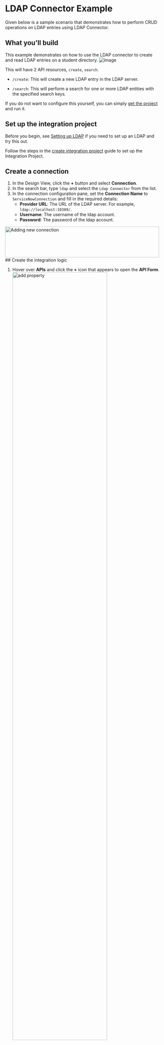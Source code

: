# LDAP Connector Example

Given below is a sample scenario that demonstrates how to perform CRUD operations on LDAP entries using LDAP Connector.

## What you'll build

This example demonstrates on how to use the LDAP connector to create and read LDAP entries on a student directory. 
    ![image]({{base_path}}/assets/img/integrate/connectors/ldap_connector/ldap_connector_usecase.png)

This will have 2 API resources, `create`, `search`.

* `/create`: This will create a new LDAP entry in the LDAP server.

* `/search`: This will perform a search for one or more LDAP entities with the specified search keys.

If you do not want to configure this yourself, you can simply [get the project](#get-the-project) and run it.

## Set up the integration project

Before you begin, see [Setting up LDAP]({{base_path}}/reference/connectors/ldap-connector/setting-up-ldap/) if you need to set up an LDAP and try this out. 

Follow the steps in the [create integration project]({{base_path}}/develop/create-integration-project/) guide to set up the Integration Project.

## Create a connection
1. In the Design View, click the **+** button and select **Connection**.
2. In the search bar, type `ldap` and select the `Ldap Connector` from the list.
3. In the connection configuration pane, set the **Connection Name** to `ServiceNowConnection` and fill in the required details:
    - **Provider URL**: The URL of the LDAP server. For example, `ldap://localhost:10389/`.
    - **Username**: The username of the ldap account.
    - **Password**: The password of the ldap account.

<img src="{{base_path}}/assets/img/integrate/connectors/ldap_connector/add-new-connection.png" title="Adding new connection" height="100" width="500" alt="Adding new connection"/> 
## Create the integration logic

1. Hover over **APIs** and click the **+** icon that appears to open the **API Form**.
   <a href="{{base_path}}/assets/img/integrate/connectors/ldap_connector/create-api.png"><img src="{{base_path}}/assets/img/integrate/connectors/ldap_connector/create-api.png" alt="add property" width="80%"></a>

2. Provide the API name as `college_student_api` and the API context as `/student` and Click **Create**. You can go to the source view of the xml configuration file of the API and copy the following configuration and save. 
   <a href="{{base_path}}/assets/img/integrate/connectors/ldap_connector/source-view.png"><img src="{{base_path}}/assets/img/integrate/connectors/ldap_connector/source-view.png" alt="add property" width="80%"></a>

    ```xml
    <?xml version="1.0" encoding="UTF-8"?>
    <api context="/student" name="college_student_api" xmlns="http://ws.apache.org/ns/synapse">
        <resource methods="POST" url-mapping="/create">
            <inSequence>
                <sequence key="init_sequence"/>
                <sequence key="add_student_sequence"/>
            </inSequence>
        </resource>
        <resource methods="POST" url-mapping="/search">
            <inSequence>
                <sequence key="init_sequence"/>
                <sequence key="search_student_sequence"/>
            </inSequence>
        </resource>
    </api>
    ```
   
3. Hover over **Sequence** and click the **+** icon that appears to open the **Sequence Form**.
   
4. Provide Sequence name as `init_sequence`.
   
5. Click the created sequence form **MI Overview**.
   <a href="{{base_path}}/assets/img/integrate/connectors/ldap_connector/sequence-create.png"><img src="{{base_path}}/assets/img/integrate/connectors/ldap_connector/sequence-create.png" alt="add property" width="80%"></a>

6. Click the **+** icon to add the first mediator to the sequence.
   
7. Search `ldap` in **Connector** panel and Click **Ldap** Connector
    <a href="{{base_path}}/assets/img/integrate/connectors/ldap_connector/ldap-connector.png"><img src="{{base_path}}/assets/img/integrate/connectors/ldap_connector/ldap-connector.png" alt="add property" width="80%"></a>
   
8. Click **Init** operation. Then click **Submit**.
   
    !!! Info 
        `<ldap.init>` element authenticates with the LDAP server to gain access to perform various LDAP operations.

9.  You can go to the source view of the xml configuration file of the Sequence and copy the following configuration.   
    ```xml
    <?xml version="1.0" encoding="UTF-8"?>
    <sequence name="init_sequence" trace="disable" xmlns="http://ws.apache.org/ns/synapse">
        <property expression="${payload.secureConnection}" name="secureConnection" scope="default" type="STRING"/>
        <property expression="${payload.disableSSLCertificateChecking}" name="disableSSLCertificateChecking" scope="default" type="STRING"/>
        <property expression="${payload.providerUrl}" name="providerUrl" scope="default" type="STRING"/>
        <property expression="${payload.securityPrincipal}" name="securityPrincipal" scope="default" type="STRING"/>
        <property expression="${payload.securityCredentials}" name="securityCredentials" scope="default" type="STRING"/>
        <ldap.init>
            <providerUrl>{${properties.providerUrl}}</providerUrl>
            <securityPrincipal>{${properties.securityPrincipal}}</securityPrincipal>
            <securityCredentials>{${properties.securityCredentials}}</securityCredentials>
            <secureConnection>{${properties.secureConnection}}</secureConnection>
            <disableSSLCertificateChecking>{${properties.disableSSLCertificateChecking}}</disableSSLCertificateChecking>
        </ldap.init>
    </sequence>
    ```

10. Create another sequence named `add_student_sequence`. You can go to the source view of the xml configuration file of the Sequence and copy the following configuration.  
    
    !!! Info
        `<ldap.addEntry>` element creates a new LDAP entry in the LDAP server
    ```xml
    <?xml version="1.0" encoding="UTF-8"?>
    <sequence name="add_student_sequence" trace="disable" xmlns="http://ws.apache.org/ns/synapse">
        <property expression="${payload.content.objectClass}" name="objectClass" scope="default" type="STRING"/>
        <property expression="${payload.content.attributes}" name="attributes" scope="default" type="STRING"/>
        <property expression="${payload.content.dn}" name="dn" scope="default" type="STRING"/>
        <ldap.addEntry>
            <objectClass>{${properties.objectClass}}</objectClass>
            <attributes>{${properties.attributes}}</attributes>
            <dn>{${properties.dn}}</dn>
        </ldap.addEntry>
        <respond/>
    </sequence>
    ```
      
11. Create another sequence named `search_student_sequence`. You can go to the source view of the xml configuration file of the Sequence and copy the following configuration.  
    
    !!! Info
        `<ldap.searchEntry>` element searches for one or more LDAP entities based on the specified search keys.
    ```xml
    <?xml version="1.0" encoding="UTF-8"?>
    <sequence name="search_student_sequence" trace="disable" xmlns="http://ws.apache.org/ns/synapse">
        <property expression="${payload.content.objectClass}" name="objectClass" scope="default" type="STRING"/>
        <property expression="${payload.content.filters}" name="filters" scope="default" type="STRING"/>
        <property expression="${payload.content.attributes}" name="attributes" scope="default" type="STRING"/>
        <property expression="${payload.content.dn}" name="dn" scope="default" type="STRING"/>
        <ldap.searchEntry>
            <objectClass>{${properties.objectClass}}</objectClass>
            <limit>1000</limit>
            <filters>{${properties.filters}}</filters>
            <dn>{${properties.dn}}</dn>
            <attributes>{${properties.attributes}}</attributes>
        </ldap.searchEntry>
        <respond/>
    </sequence>
    ```

## Get the project

You can download the ZIP file and extract the contents to get the project code.

<a href="{{base_path}}/assets/attachments/connectors/ldap_connector_project_1.x.zip">
    <img src="{{base_path}}/assets/img/integrate/connectors/download-zip.png" width="200" alt="Download ZIP">
</a>

## Deployment
To deploy and run the project, refer to the [Build and Run]({{base_path}}/develop/deploy-artifacts/#build-and-run) guide.

You can further refer to the application deployed through the CLI tool. See the instructions on [managing integrations from the CLI]({{base_path}}/observe-and-manage/managing-integrations-with-micli).

## Testing

### Create an entry in ldap server

1. Create a file named student_data.json with the following sample payload.
    ```json
        { 
          "providerUrl":"ldap://localhost:10389/",
          "securityPrincipal":"uid=admin,ou=system",
          "securityCredentials":"admin",
          "secureConnection":"false",
          "disableSSLCertificateChecking":"false",
          "content":{ 
             "objectClass":"inetOrgPerson",
             "dn":"uid=triss.merigold,ou=Users,dc=wso2,dc=org",
             "attributes":{ 
                "mail":"triss@wso2.com",
                "userPassword":"geralt&triss",
                "sn":"dim",
                "cn":"dim",
                "manager":"cn=geralt,ou=Groups,dc=example,dc=com"
             }
          }
        }
    ```

2. Invoke the API as shown below using the curl command. Curl Application can be downloaded from [here](https://curl.haxx.se/download.html).
    ```
    curl -H "Content-Type: application/json" -X POST --data @student_data.json http://localhost:8290/student/create
    ```

**Expected Response**: 
1. You should get a 'Success' response. 
2. Open Apache Directory Studio and category DIT (Directory Information Tree) shows the hierarchical content of the 
directory. Expand, and collapse the tree and you will see the new entries. Select the entry and you will see its attributes 
and values on Entry Editor.
    ![image]({{base_path}}/assets/img/integrate/connectors/ldap_connector/ldap-connector-directory-studio-view.png)

### Search ldap entries

1. Create a file named search_student.json with following sample payload
    ```json
        {
            "providerUrl": "ldap://localhost:10389/",
            "securityPrincipal": "uid=admin,ou=system",
            "securityCredentials": "admin",
            "secureConnection": "false",
            "disableSSLCertificateChecking": "false",
            "application": "ldap",
            "operation": "searchEntity",
            "content": {
                "objectClass": "inetOrgPerson",
                "filters": {
                    "manager": "cn=geralt,ou=Groups,dc=example,dc=com"
                },
                "dn": "ou=Users,dc=wso2,dc=org",
                "attributes": "mail,uid"
            }
        }
    ```

2. Invoke the API as shown below using the curl command. 
    ```
    curl -H "Content-Type: application/json" -X POST --data @search_student.json http://localhost:8290/student/search
    ```

**Expected Response**: 
You should get all entries that match with the provided filter. A sample response is as follows.
```json
    {
        "result": {
            "entry": [
                {
                    "dn": "uid=triss.merigold,ou=Users,dc=WSO2,dc=ORG",
                    "mail": "triss@wso2.com",
                    "uid": "triss.merigold"
                },
                {
                    "dn": "uid=yennefer.of.vengerberg,ou=Users,dc=WSO2,dc=ORG",
                    "mail": "yenna@wso2.com",
                    "uid": "yennefer.of.vengerberg"
                }
            ]
        }
    }
```
## What's Next

* To customize this example for your own scenario, see [LDAP Connector Configuration]({{base_path}}/reference/connectors/ldap-connector/ldap-server-configuration/) documentation for all operation details of the connector.
